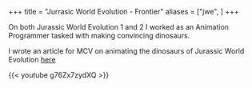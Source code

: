 +++
title = "Jurrasic World Evolution - Frontier"
aliases = ["jwe", ]
+++

On both Jurassic World Evolution 1 and 2 I worked as an Animation Programmer tasked with making convincing dinosaurs. 

I wrote an article for MCV on animating the dinosaurs of Jurassic World Evolution [here](https://issuu.com/bizmediauk/docs/mcv_944_march_2019/66)

{{< youtube g76Zx7zydXQ >}}